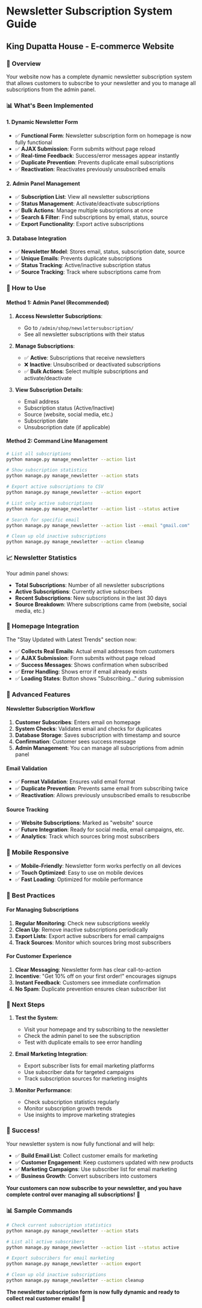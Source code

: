 # Newsletter Subscription System Guide
## King Dupatta House - E-commerce Website

### 🎯 Overview
Your website now has a complete dynamic newsletter subscription system that allows customers to subscribe to your newsletter and you to manage all subscriptions from the admin panel.

### 📊 What's Been Implemented

#### 1. **Dynamic Newsletter Form**
- ✅ **Functional Form**: Newsletter subscription form on homepage is now fully functional
- ✅ **AJAX Submission**: Form submits without page reload
- ✅ **Real-time Feedback**: Success/error messages appear instantly
- ✅ **Duplicate Prevention**: Prevents duplicate email subscriptions
- ✅ **Reactivation**: Reactivates previously unsubscribed emails

#### 2. **Admin Panel Management**
- ✅ **Subscription List**: View all newsletter subscriptions
- ✅ **Status Management**: Activate/deactivate subscriptions
- ✅ **Bulk Actions**: Manage multiple subscriptions at once
- ✅ **Search & Filter**: Find subscriptions by email, status, source
- ✅ **Export Functionality**: Export active subscriptions

#### 3. **Database Integration**
- ✅ **Newsletter Model**: Stores email, status, subscription date, source
- ✅ **Unique Emails**: Prevents duplicate subscriptions
- ✅ **Status Tracking**: Active/inactive subscription status
- ✅ **Source Tracking**: Track where subscriptions came from

### 🚀 How to Use

#### **Method 1: Admin Panel (Recommended)**

1. **Access Newsletter Subscriptions**:
   - Go to `/admin/shop/newslettersubscription/`
   - See all newsletter subscriptions with their status

2. **Manage Subscriptions**:
   - ✅ **Active**: Subscriptions that receive newsletters
   - ❌ **Inactive**: Unsubscribed or deactivated subscriptions
   - ✅ **Bulk Actions**: Select multiple subscriptions and activate/deactivate

3. **View Subscription Details**:
   - Email address
   - Subscription status (Active/Inactive)
   - Source (website, social media, etc.)
   - Subscription date
   - Unsubscription date (if applicable)

#### **Method 2: Command Line Management**

```bash
# List all subscriptions
python manage.py manage_newsletter --action list

# Show subscription statistics
python manage.py manage_newsletter --action stats

# Export active subscriptions to CSV
python manage.py manage_newsletter --action export

# List only active subscriptions
python manage.py manage_newsletter --action list --status active

# Search for specific email
python manage.py manage_newsletter --action list --email "gmail.com"

# Clean up old inactive subscriptions
python manage.py manage_newsletter --action cleanup
```

### 📈 Newsletter Statistics

Your admin panel shows:
- **Total Subscriptions**: Number of all newsletter subscriptions
- **Active Subscriptions**: Currently active subscribers
- **Recent Subscriptions**: New subscriptions in the last 30 days
- **Source Breakdown**: Where subscriptions came from (website, social media, etc.)

### 🎨 Homepage Integration

The "Stay Updated with Latest Trends" section now:
- ✅ **Collects Real Emails**: Actual email addresses from customers
- ✅ **AJAX Submission**: Form submits without page reload
- ✅ **Success Messages**: Shows confirmation when subscribed
- ✅ **Error Handling**: Shows error if email already exists
- ✅ **Loading States**: Button shows "Subscribing..." during submission

### 🔧 Advanced Features

#### **Newsletter Subscription Workflow**
1. **Customer Subscribes**: Enters email on homepage
2. **System Checks**: Validates email and checks for duplicates
3. **Database Storage**: Saves subscription with timestamp and source
4. **Confirmation**: Customer sees success message
5. **Admin Management**: You can manage all subscriptions from admin panel

#### **Email Validation**
- ✅ **Format Validation**: Ensures valid email format
- ✅ **Duplicate Prevention**: Prevents same email from subscribing twice
- ✅ **Reactivation**: Allows previously unsubscribed emails to resubscribe

#### **Source Tracking**
- ✅ **Website Subscriptions**: Marked as "website" source
- ✅ **Future Integration**: Ready for social media, email campaigns, etc.
- ✅ **Analytics**: Track which sources bring most subscribers

### 📱 Mobile Responsive

- ✅ **Mobile-Friendly**: Newsletter form works perfectly on all devices
- ✅ **Touch Optimized**: Easy to use on mobile devices
- ✅ **Fast Loading**: Optimized for mobile performance

### 🎯 Best Practices

#### **For Managing Subscriptions**
1. **Regular Monitoring**: Check new subscriptions weekly
2. **Clean Up**: Remove inactive subscriptions periodically
3. **Export Lists**: Export active subscribers for email campaigns
4. **Track Sources**: Monitor which sources bring most subscribers

#### **For Customer Experience**
1. **Clear Messaging**: Newsletter form has clear call-to-action
2. **Incentive**: "Get 10% off on your first order!" encourages signups
3. **Instant Feedback**: Customers see immediate confirmation
4. **No Spam**: Duplicate prevention ensures clean subscriber list

### 🚀 Next Steps

1. **Test the System**:
   - Visit your homepage and try subscribing to the newsletter
   - Check the admin panel to see the subscription
   - Test with duplicate emails to see error handling

2. **Email Marketing Integration**:
   - Export subscriber lists for email marketing platforms
   - Use subscriber data for targeted campaigns
   - Track subscription sources for marketing insights

3. **Monitor Performance**:
   - Check subscription statistics regularly
   - Monitor subscription growth trends
   - Use insights to improve marketing strategies

### 🎉 Success!

Your newsletter system is now fully functional and will help:
- ✅ **Build Email List**: Collect customer emails for marketing
- ✅ **Customer Engagement**: Keep customers updated with new products
- ✅ **Marketing Campaigns**: Use subscriber list for email marketing
- ✅ **Business Growth**: Convert subscribers into customers

**Your customers can now subscribe to your newsletter, and you have complete control over managing all subscriptions!** 🌟

### 📊 Sample Commands

```bash
# Check current subscription statistics
python manage.py manage_newsletter --action stats

# List all active subscribers
python manage.py manage_newsletter --action list --status active

# Export subscribers for email marketing
python manage.py manage_newsletter --action export

# Clean up old inactive subscriptions
python manage.py manage_newsletter --action cleanup
```

**The newsletter subscription form is now fully dynamic and ready to collect real customer emails!** 🚀
